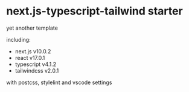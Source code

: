 # next.js-typescript-tailwind starter

yet another template

including:

- next.js v10.0.2
- react v17.0.1
- typescript v4.1.2
- tailwindcss v2.0.1

with postcss, stylelint and vscode settings
